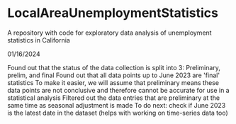 # LocalAreaUnemploymentStatistics
A repository with code for exploratory data analysis of unemployment statistics in California

01/16/2024

Found out that the status of the data collection is split into 3: Preliminary, prelim, and final
Found out that all data points up to June 2023 are 'final' statistics
To make it easier, we will assume that preliminary means these data points are not conclusive and therefore cannot be accurate for use in a statistical analysis
Filtered out the data entries that are preliminary at the same time as seasonal adjustment is made
To do next: check if June 2023 is the latest date in the dataset (helps with working on time-series data too)
